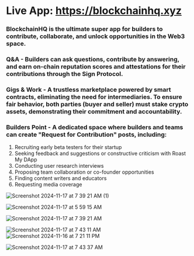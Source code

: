 # Live App: https://blockchainhq.xyz


### BlockchainHQ is the ultimate super app for builders to contribute, collaborate, and unlock opportunities in the Web3 space.

### Q&A - Builders can ask questions, contribute by answering, and earn on-chain reputation scores and attestations for their contributions through the Sign Protocol.
### Gigs & Work - A trustless marketplace powered by smart contracts, eliminating the need for intermediaries. To ensure fair behavior, both parties (buyer and seller) must stake crypto assets, demonstrating their commitment and accountability.
### Builders Point - A dedicated space where builders and teams can create "Request for Contribution" posts, including:

1) Recruiting early beta testers for their startup
2) Seeking feedback and suggestions or constructive criticism with Roast My DApp
3) Conducting user research interviews
4) Proposing team collaboration or co-founder opportunities
5) Finding content writers and educators
6) Requesting media coverage



![Screenshot 2024-11-17 at 7 39 21 AM (1)](https://github.com/user-attachments/assets/43effef7-5ebe-4325-95d7-9a32e529ae61)


![Screenshot 2024-11-17 at 5 59 15 AM](https://github.com/user-attachments/assets/88d1960f-8a70-46bc-8603-ca32972b5b8f)




![Screenshot 2024-11-17 at 7 39 21 AM](https://github.com/user-attachments/assets/2c5de975-0c25-4cb1-aaf1-7246c179996d)

![Screenshot 2024-11-17 at 7 43 11 AM](https://github.com/user-attachments/assets/0247be2f-b51f-4ecf-adda-b80ed329fcc0)
![Screenshot 2024-11-16 at 7 21 11 PM](https://github.com/user-attachments/assets/a1a494d6-46ef-4f13-b67d-36efd5cb44c8)

![Screenshot 2024-11-17 at 7 43 37 AM](https://github.com/user-attachments/assets/0cf7627c-627c-4537-81eb-e0d797a08fee)
